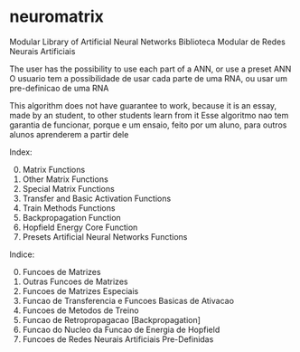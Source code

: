 # neuromatrix
Modular Library of Artificial Neural Networks
Biblioteca Modular de Redes Neurais Artificiais

The user has the possibility to use each part of a ANN, or use a preset ANN
O usuario tem a possibilidade de usar cada parte de uma RNA, ou usar um pre-definicao de uma RNA

This algorithm does not have guarantee to work, because it is an essay, made by an student, to other students learn from it
Esse algoritmo nao tem garantia de funcionar, porque e um ensaio, feito por um aluno, para outros alunos aprenderem a partir dele

Index:

0. Matrix Functions
1. Other Matrix Functions
2. Special Matrix Functions
3. Transfer and Basic Activation Functions
4. Train Methods Functions
5. Backpropagation Function
6. Hopfield Energy Core Function
7. Presets Artificial Neural Networks Functions

Indice:

0. Funcoes de Matrizes
1. Outras Funcoes de Matrizes
2. Funcoes de Matrizes Especiais
3. Funcao de Transferencia e Funcoes Basicas de Ativacao
4. Funcoes de Metodos de Treino
5. Funcao de Retropropagacao [Backpropagation]
6. Funcao do Nucleo da Funcao de Energia de Hopfield
7. Funcoes de Redes Neurais Artificiais Pre-Definidas
